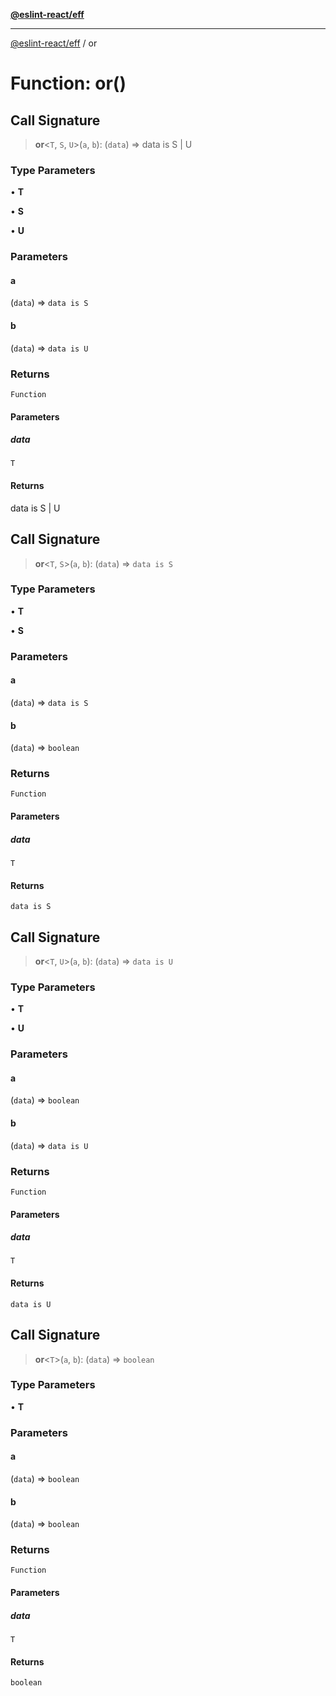[**@eslint-react/eff**](../README.md)

***

[@eslint-react/eff](../README.md) / or

# Function: or()

## Call Signature

> **or**\<`T`, `S`, `U`\>(`a`, `b`): (`data`) => data is S \| U

### Type Parameters

• **T**

• **S**

• **U**

### Parameters

#### a

(`data`) => `data is S`

#### b

(`data`) => `data is U`

### Returns

`Function`

#### Parameters

##### data

`T`

#### Returns

data is S \| U

## Call Signature

> **or**\<`T`, `S`\>(`a`, `b`): (`data`) => `data is S`

### Type Parameters

• **T**

• **S**

### Parameters

#### a

(`data`) => `data is S`

#### b

(`data`) => `boolean`

### Returns

`Function`

#### Parameters

##### data

`T`

#### Returns

`data is S`

## Call Signature

> **or**\<`T`, `U`\>(`a`, `b`): (`data`) => `data is U`

### Type Parameters

• **T**

• **U**

### Parameters

#### a

(`data`) => `boolean`

#### b

(`data`) => `data is U`

### Returns

`Function`

#### Parameters

##### data

`T`

#### Returns

`data is U`

## Call Signature

> **or**\<`T`\>(`a`, `b`): (`data`) => `boolean`

### Type Parameters

• **T**

### Parameters

#### a

(`data`) => `boolean`

#### b

(`data`) => `boolean`

### Returns

`Function`

#### Parameters

##### data

`T`

#### Returns

`boolean`
